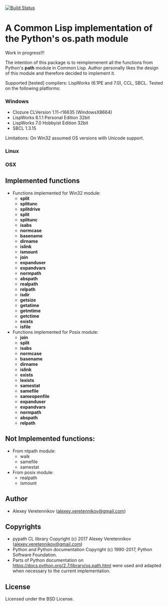 [![Build Status](https://travis-ci.org/fourier/ppath.svg?branch=master)](https://travis-ci.org/fourier/ppath)
# A Common Lisp implementation of the Python's os.path module
Work in progress!!!

The intention of this package is to reimplemenent all the functions from Python's **path** module in Common Lisp. Author personally likes the design of this module and therefore decided to implement it.

Supported [tested] compilers: LispWorks (6.1PE and 7.0), CCL, SBCL.
Tested on the following platforms:

### Windows
- Clozure CLVersion 1.11-r16635  (WindowsX8664)
- LispWorks 6.1.1 Personal Edition 32bit
- LispWorks 7.0 Hobbyist Edition 32bit
- SBCL 1.3.15

Limitations: On Win32 assumed OS versions with Unicode support.

### Linux

### OSX

## Implemented functions
 - Functions implemented for Win32 module:
   - **split**
   - **splitunc**
   - **splitdrive**
   - **split**
   - **splitunc**
   - **isabs**
   - **normcase**
   - **basename**
   - **dirname**
   - **islink**
   - **ismount**
   - **join**
   - **expanduser**
   - **expandvars**
   - **normpath**
   - **abspath**
   - **realpath**
   - **relpath**
   - **isdir**
   - **getsize**
   - **getatime**
   - **getmtime**
   - **getctime**
   - **exists**
   - **isfile**
 - Functions implemented for Posix module:
   - **join**
   - **split**
   - **isabs**
   - **normcase**
   - **basename**
   - **dirname**
   - **islink**
   - **exists**
   - **lexists**
   - **samestat**
   - **samefile**
   - **sameopenfile**
   - **expanduser**
   - **expandvars**
   - **normpath**
   - **abspath**
   - **relpath**

## Not Implemented functions:
 - From ntpath module:
   - walk
   - samefile
   - samestat
 - From posix module:
   - realpath
   - ismount

## Author

* Alexey Veretennikov (alexey.veretennikov@gmail.com)

## Copyrights

 - pypath CL library Copyright (c) 2017 Alexey Veretennikov (alexey.veretennikov@gmail.com)
 - Python and Python documentation Copyright (c)  1990-2017, Python Software Foundation. 
 - Parts of Python documentation on https://docs.python.org/2.7/library/os.path.html were used and adapted when necessary to the current implementation.

## License

Licensed under the BSD License.
